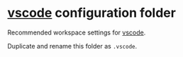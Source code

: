 # [vscode] configuration folder

Recommended workspace settings for [vscode].

Duplicate and rename this folder as ``.vscode``.

[vscode]:(https://code.visualstudio.com/)
